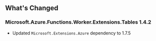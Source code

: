 ## What's Changed

<!-- Please add your release notes in the following format:
- My change description (#PR/#issue)
-->

### Microsoft.Azure.Functions.Worker.Extensions.Tables 1.4.2

- Updated `Microsoft.Extensions.Azure` dependency to 1.7.5

